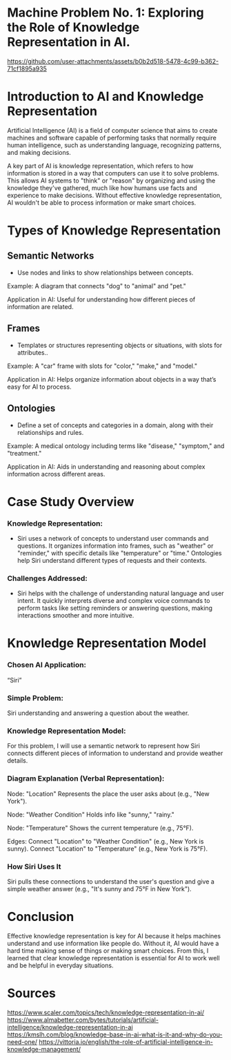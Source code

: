 # Machine Problem No. 1: Exploring the Role of Knowledge Representation in AI.


https://github.com/user-attachments/assets/b0b2d518-5478-4c99-b362-71cf1895a935


# Introduction to AI and Knowledge Representation
Artificial Intelligence (AI) is a field of computer science 
that aims to create machines and software capable of performing 
tasks that normally require human intelligence, such as understanding 
language, recognizing patterns, and making decisions. 

A key part of AI is knowledge representation, which refers to how 
information is stored in a way that computers can use it to solve problems. 
This allows AI systems to "think" or "reason" by organizing and using the 
knowledge they've gathered, much like how humans use facts and experience to 
make decisions. Without effective knowledge representation, AI wouldn't be 
able to process information or make smart choices.

#  Types of Knowledge Representation
## Semantic Networks
 - Use nodes and links to show relationships between concepts.

Example: A diagram that connects "dog" to "animal" and "pet."

Application in AI: Useful for understanding how different pieces of information are related.

## Frames
 - Templates or structures representing objects or situations, with slots for attributes..

Example: A "car" frame with slots for "color," "make," and "model."

Application in AI: Helps organize information about objects in a way that’s easy for AI to process.

## Ontologies
 - Define a set of concepts and categories in a domain, along with their relationships and rules.

Example: A medical ontology including terms like "disease," "symptom," and "treatment."

Application in AI: Aids in understanding and reasoning about complex information across different areas.


# Case Study Overview
### Knowledge Representation: 
 -  Siri uses a network of concepts to understand user commands and questions. It organizes information
into frames, such as "weather" or "reminder," with specific details like "temperature" or "time."
Ontologies help Siri understand different types of requests and their contexts.

### Challenges Addressed: 
 -  Siri helps with the challenge of understanding natural language and user intent. It quickly interprets 
diverse and complex voice commands to perform tasks like setting reminders or answering questions, making
interactions smoother and more intuitive.

# Knowledge Representation Model
### Chosen AI Application:
“Siri”

### Simple Problem: 
  Siri understanding and answering a question about the weather.

### Knowledge Representation Model:
  For this problem, I will use a semantic network to represent how Siri connects different 
  pieces of information to understand and provide weather details.

### Diagram Explanation (Verbal Representation):

Node: "Location"
Represents the place the user asks about (e.g., "New York").

Node: "Weather Condition"
Holds info like "sunny," "rainy."

Node: "Temperature"
Shows the current temperature (e.g., 75°F).

Edges:
Connect "Location" to "Weather Condition" (e.g., New York is sunny).
Connect "Location" to "Temperature" (e.g., New York is 75°F).

### How Siri Uses It
  Siri pulls these connections to understand the user's question and give a simple weather 
  answer (e.g., "It's sunny and 75°F in New York").

# Conclusion
  Effective knowledge representation is key for AI because it helps machines understand 
  and use information like people do. Without it, AI would have a hard time making sense 
  of things or making smart choices. From this, I learned that clear knowledge representation 
  is essential for AI to work well and be helpful in everyday situations.


# Sources
https://www.scaler.com/topics/tech/knowledge-representation-in-ai/
https://www.almabetter.com/bytes/tutorials/artificial-intelligence/knowledge-representation-in-ai 
https://kmslh.com/blog/knowledge-base-in-ai-what-is-it-and-why-do-you-need-one/ 
https://vittoria.io/english/the-role-of-artificial-intelligence-in-knowledge-management/





